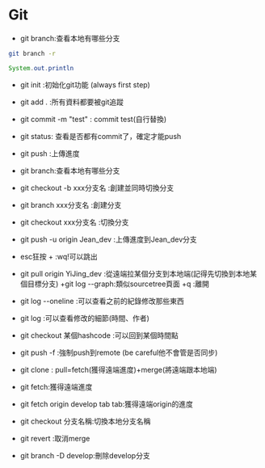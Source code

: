 # Git
+ git branch:查看本地有哪些分支
```bash
git branch -r
``` 
``` java
System.out.println
```
+ git init :初始化git功能 (always first step)
+ git add . :所有資料都要被git追蹤
+ git commit -m "test" : commit test(自行替換)
+ git status: 查看是否都有commit了，確定才能push
+ git push :上傳進度

+ git branch:查看本地有哪些分支
+ git checkout -b xxx分支名 :創建並同時切換分支
+ git branch xxx分支名 :創建分支
+ git checkout xxx分支名 :切換分支

+ git push -u origin Jean_dev :上傳進度到Jean_dev分支
+ esc狂按 + :wq!可以跳出




+ git pull origin YiJing_dev :從遠端拉某個分支到本地端(記得先切換到本地某個目標分支)
+git log --graph:類似sourcetree頁面
+q :離開


+ git log --oneline :可以查看之前的紀錄修改那些東西
+ git log :可以查看修改的細節(時間、作者)
+ git checkout 某個hashcode :可以回到某個時間點
+ git push -f :強制push到remote (be careful他不會管是否同步)
+ git clone :
pull=fetch(獲得遠端進度)+merge(將遠端跟本地端)

+ git fetch:獲得遠端進度
+ git fetch origin develop tab tab:獲得遠端origin的進度

+ git checkout 分支名稱:切換本地分支名稱
+ git revert :取消merge
+ git branch -D develop:刪除develop分支

